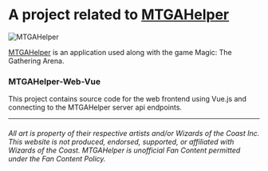 # A project related to [MTGAHelper](http://www.mtgahelper.com)

![MTGAHelper](http://www.mtgahelper.com/images/hero1-bg.jpg)

[MTGAHelper](http://www.mtgahelper.com) is an application used along with the game Magic: The Gathering Arena.


### MTGAHelper-Web-Vue

This project contains source code for the web frontend using Vue.js and connecting to the MTGAHelper server api endpoints.

-----

###### All art is property of their respective artists and/or Wizards of the Coast Inc. This website is not produced, endorsed, supported, or affiliated with Wizards of the Coast. MTGAHelper is unofficial Fan Content permitted under the Fan Content Policy.
